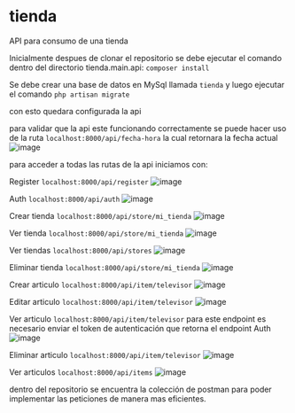 # tienda
API para consumo de una tienda

Inicialmente despues de clonar el repositorio se debe ejecutar el comando dentro del directorio tienda.main.api:
`composer install`

Se debe crear una base de datos en MySql llamada `tienda` y luego ejecutar el comando `php artisan migrate`

con esto quedara configurada la api

para validar que la api este funcionando correctamente se puede hacer uso de la ruta `localhost:8000/api/fecha-hora` la cual retornara la fecha actual
![image](https://github.com/jhonescobar/tienda/assets/14262800/b34a329a-4b6f-424b-a97d-81e2ccf9d7d1)

para acceder a todas las rutas de la api iniciamos con:

Register `localhost:8000/api/register`
![image](https://github.com/jhonescobar/tienda/assets/14262800/1751634e-387b-4ab9-aea5-35c5e1a7a4af)

Auth `localhost:8000/api/auth`
![image](https://github.com/jhonescobar/tienda/assets/14262800/40e27da3-4933-49b3-8e12-7b5bf69c57b4)

Crear tienda `localhost:8000/api/store/mi_tienda`
![image](https://github.com/jhonescobar/tienda/assets/14262800/5d2f2781-f3c2-48bc-a94d-94b60e516112)

Ver tienda `localhost:8000/api/store/mi_tienda`
![image](https://github.com/jhonescobar/tienda/assets/14262800/dd4304ff-5b96-4021-bb34-4d2dd57a11bc)

Ver tiendas `localhost:8000/api/stores`
![image](https://github.com/jhonescobar/tienda/assets/14262800/e080302e-d374-4770-92b3-b50d10138f4a)

Eliminar tienda `localhost:8000/api/store/mi_tienda`
![image](https://github.com/jhonescobar/tienda/assets/14262800/a1488a9a-d60a-42d1-bac4-412d9f2d4959)

Crear articulo `localhost:8000/api/item/televisor`
![image](https://github.com/jhonescobar/tienda/assets/14262800/e0b951db-1550-441b-b028-372d8326a60c)

Editar articulo `localhost:8000/api/item/televisor`
![image](https://github.com/jhonescobar/tienda/assets/14262800/62958a17-ae6a-4fa6-9aaa-09481d529867)

Ver articulo `localhost:8000/api/item/televisor` para este endpoint es necesario enviar el token de autenticación que retorna el endpoint Auth
![image](https://github.com/jhonescobar/tienda/assets/14262800/a8f333eb-abc9-45d4-a257-45e0f21e21b9)

Eliminar articulo `localhost:8000/api/item/televisor`
![image](https://github.com/jhonescobar/tienda/assets/14262800/4da185cd-2dd8-4f69-a995-8365276f9e0f)

Ver articulos `localhost:8000/api/items`
![image](https://github.com/jhonescobar/tienda/assets/14262800/cb03f419-9b59-4259-9d5a-63a231946b3d)


dentro del repositorio se encuentra la colección de postman para poder implementar las peticiones de manera mas eficientes.


